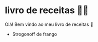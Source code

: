 # livro de receitas :man_cook:



 Olá! Bem vindo  ao meu livro de receitas :wave:

- Strogonoff de frango
